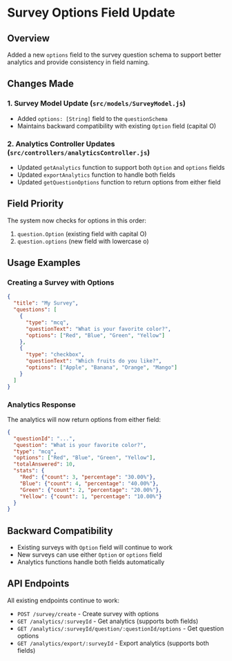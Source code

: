 # Survey Options Field Update

## Overview
Added a new `options` field to the survey question schema to support better analytics and provide consistency in field naming.

## Changes Made

### 1. Survey Model Update (`src/models/SurveyModel.js`)
- Added `options: [String]` field to the `questionSchema`
- Maintains backward compatibility with existing `Option` field (capital O)

### 2. Analytics Controller Updates (`src/controllers/analyticsController.js`)
- Updated `getAnalytics` function to support both `Option` and `options` fields
- Updated `exportAnalytics` function to handle both fields
- Updated `getQuestionOptions` function to return options from either field

## Field Priority
The system now checks for options in this order:
1. `question.Option` (existing field with capital O)
2. `question.options` (new field with lowercase o)

## Usage Examples

### Creating a Survey with Options
```json
{
  "title": "My Survey",
  "questions": [
    {
      "type": "mcq",
      "questionText": "What is your favorite color?",
      "options": ["Red", "Blue", "Green", "Yellow"]
    },
    {
      "type": "checkbox", 
      "questionText": "Which fruits do you like?",
      "options": ["Apple", "Banana", "Orange", "Mango"]
    }
  ]
}
```

### Analytics Response
The analytics will now return options from either field:
```json
{
  "questionId": "...",
  "question": "What is your favorite color?",
  "type": "mcq",
  "options": ["Red", "Blue", "Green", "Yellow"],
  "totalAnswered": 10,
  "stats": {
    "Red": {"count": 3, "percentage": "30.00%"},
    "Blue": {"count": 4, "percentage": "40.00%"},
    "Green": {"count": 2, "percentage": "20.00%"},
    "Yellow": {"count": 1, "percentage": "10.00%"}
  }
}
```

## Backward Compatibility
- Existing surveys with `Option` field will continue to work
- New surveys can use either `Option` or `options` field
- Analytics functions handle both fields automatically

## API Endpoints
All existing endpoints continue to work:
- `POST /survey/create` - Create survey with options
- `GET /analytics/:surveyId` - Get analytics (supports both fields)
- `GET /analytics/:surveyId/question/:questionId/options` - Get question options
- `GET /analytics/export/:surveyId` - Export analytics (supports both fields) 